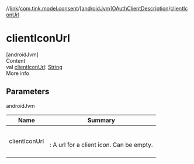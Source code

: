 //[link](../../index.md)/[com.tink.model.consent](../index.md)/[[androidJvm]OAuthClientDescription](index.md)/[clientIconUrl](client-icon-url.md)



# clientIconUrl  
[androidJvm]  
Content  
val [clientIconUrl](client-icon-url.md): [String](https://kotlinlang.org/api/latest/jvm/stdlib/kotlin/-string/index.html)  
More info  


## Parameters  
  
androidJvm  
  
|  Name|  Summary| 
|---|---|
| <a name="com.tink.model.consent/OAuthClientDescription/clientIconUrl/#/PointingToDeclaration/"></a>clientIconUrl| <a name="com.tink.model.consent/OAuthClientDescription/clientIconUrl/#/PointingToDeclaration/"></a><br><br>: A url for a client icon. Can be empty.<br><br>
  
  



